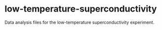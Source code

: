 # low-temperature-superconductivity
Data analysis files for the low-temperature superconductivity experiment.
